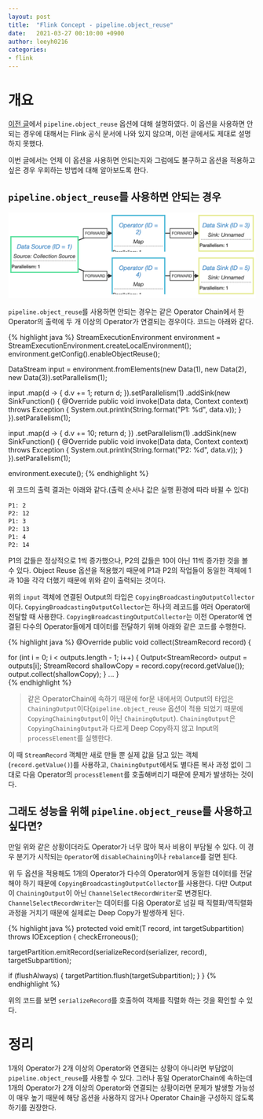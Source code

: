 ```yaml
---
layout: post
title:  "Flink Concept - pipeline.object_reuse"
date:   2021-03-27 00:10:00 +0900
author: leeyh0216
categories:
- flink
---
```


# 개요

[이전 글](https://leeyh0216.github.io/2021-03-25/flink_output)에서 `pipeline.object_reuse` 옵션에 대해 설명하였다. 이 옵션을 사용하면 안되는 경우에 대해서는 Flink 공식 문서에 나와 있지 않으며, 이전 글에서도 제대로 설명하지 못했다.

이번 글에서는 언제 이 옵션을 사용하면 안되는지와 그럼에도 불구하고 옵션을 적용하고 싶은 경우 우회하는 방법에 대해 알아보도록 한다.

## `pipeline.object_reuse`를 사용하면 안되는 경우

![Pipe 1](../../assets/flink/pipe1.png)

`pipeline.object_reuse`를 사용하면 안되는 경우는 같은 Operator Chain에서 한 Operator의 출력에 두 개 이상의 Operator가 연결되는 경우이다. 코드는 아래와 같다.

{% highlight java %}
StreamExecutionEnvironment environment = StreamExecutionEnvironment.createLocalEnvironment();
environment.getConfig().enableObjectReuse();

DataStream<Data> input = environment.fromElements(new Data(1), new Data(2), new Data(3)).setParallelism(1);

input
  .map(d -> {
    d.v += 1;
    return d;
  }).setParallelism(1)
  .addSink(new SinkFunction<Data>() {
    @Override
    public void invoke(Data data, Context context) throws Exception {
      System.out.println(String.format("P1: %d", data.v));
    }
  }).setParallelism(1);

input
  .map(d -> {
    d.v += 10;
    return d;
  })
  .setParallelism(1)
  .addSink(new SinkFunction<Data>() {
    @Override
    public void invoke(Data data, Context context) throws Exception {
      System.out.println(String.format("P2: %d", data.v));
    }
  }).setParallelism(1);

environment.execute();
{% endhighlight %}

위 코드의 출력 결과는 아래와 같다.(출력 순서나 값은 실행 환경에 따라 바뀔 수 있다)

```
P1: 2
P2: 12
P1: 3
P2: 13
P1: 4
P2: 14
```

P1의 값들은 정상적으로 1씩 증가했으나, P2의 값들은 10이 아닌 11씩 증가한 것을 볼 수 있다. Object Reuse 옵션을 적용했기 때문에 P1과 P2의 작업들이 동일한 객체에 1과 10을 각각 더했기 때문에 위와 같이 출력되는 것이다.

위의 `input` 객체에 연결된 Output의 타입은 `CopyingBroadcastingOutputCollector`이다. `CopyingBroadcastingOutputCollector`는 하나의 레코드를 여러 Operator에 전달할 때 사용한다. `CopyingBroadcastingOutputCollector`는 이전 Operator에 연결된 다수의 Operator들에게 데이터를 전달하기 위해 아래와 같은 코드를 수행한다.

{% highlight java %}
@Override
public void collect(StreamRecord<T> record) {

  for (int i = 0; i < outputs.length - 1; i++) {
    Output<StreamRecord<T>> output = outputs[i];
    StreamRecord<T> shallowCopy = record.copy(record.getValue());
    output.collect(shallowCopy);
  }
  ...
}  
{% endhighlight %}

> 같은 OperatorChain에 속하기 때문에 for문 내에서의 Output의 타입은 `ChainingOutput`이다(`pipeline.object_reuse` 옵션이 적용 되었기 때문에 `CopyingChainingOutput`이 아닌 `ChainingOutput`). `ChainingOutput`은 `CopyingChainingOutput`과 다르게 Deep Copy하지 않고 Input의 `processElement`를 실행한다.

이 때 `StreamRecord` 객체만 새로 만들 뿐 실제 값을 담고 있는 객체(`record.getValue()`)를 사용하고, `ChainingOutput`에서도 별다른 복사 과정 없이 그대로 다음 Operator의 `processElement`를 호출해버리기 때문에 문제가 발생하는 것이다.

## 그래도 성능을 위해 `pipeline.object_reuse`를 사용하고 싶다면?

만일 위와 같은 상황이더라도 Operator가 너무 많아 복사 비용이 부담될 수 있다. 이 경우 분기가 시작되는 `Operator`에 `disableChaining`이나 `rebalance`를 걸면 된다.

위 두 옵션을 적용해도 1개의 Operator가 다수의 Operator에게 동일한 데이터를 전달해야 하기 때문에 `CopyingBroadcastingOutputCollector`를 사용한다. 다만 Output이 `ChainingOutput`이 아닌 `ChannelSelectRecordWriter`로 변경된다. `ChannelSelectRecordWriter`는 데이터를 다음 Operator로 넘길 때 직렬화/역직렬화 과정을 거치기 때문에 실제로는 Deep Copy가 발생하게 된다.

{% highlight java %}
protected void emit(T record, int targetSubpartition) throws IOException {
  checkErroneous();

  targetPartition.emitRecord(serializeRecord(serializer, record), targetSubpartition);

  if (flushAlways) {
    targetPartition.flush(targetSubpartition);
  }
}
{% endhighlight %}

위의 코드를 보면 `serializeRecord`를 호출하여 객체를 직렬화 하는 것을 확인할 수 있다.

# 정리

1개의 Operator가 2개 이상의 Operator와 연결되는 상황이 아니라면 부담없이 `pipeline.object_reuse`를 사용할 수 있다. 그러나 동일 OperatorChain에 속하는데 1개의 Operator가 2개 이상의 Operator와 연결되는 상황이라면 문제가 발생할 가능성이 매우 높기 때문에 해당 옵션을 사용하지 않거나 Operator Chain을 구성하지 않도록 하기를 권장한다.